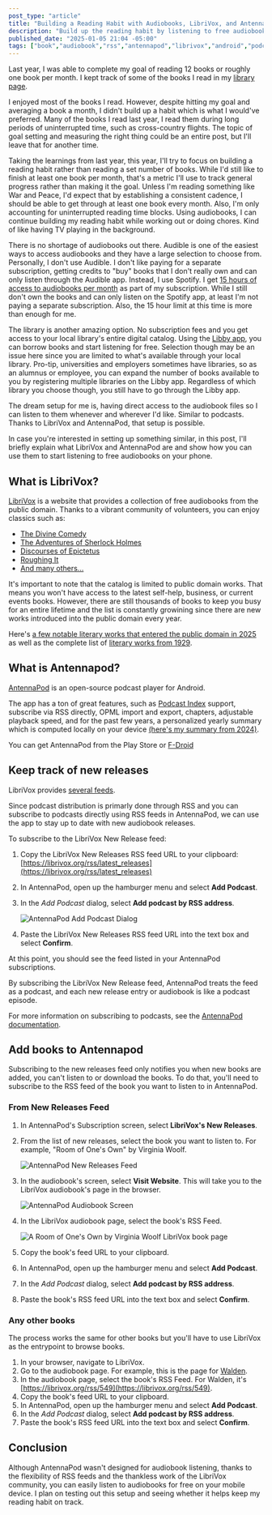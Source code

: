 ```yaml
---
post_type: "article" 
title: "Building a Reading Habit with Audiobooks, LibriVox, and AntennaPod"
description: "Build up the reading habit by listening to free audiobooks on your phone using LibriVox and AntennaPod"
published_date: "2025-01-05 21:04 -05:00"
tags: ["book","audiobook","rss","antennapod","librivox","android","podcast","publicdomain","opensource"]
---
```


Last year, I was able to complete my goal of reading 12 books or roughly one book per month. I kept track of some of the books I read in my [library page](/reviews).

I enjoyed most of the books I read. However, despite hitting my goal and averaging a book a month, I didn't build up a habit which is what I would've preferred. Many of the books I read last year, I read them during long periods of uninterrupted time, such as cross-country flights. The topic of goal setting and measuring the right thing could be an entire post, but I'll leave that for another time. 

Taking the learnings from last year, this year, I'll try to focus on building a reading habit rather than reading a set number of books. While I'd still like to finish at least one book per month, that's a metric I'll use to track general progress rather than making it the goal. Unless I'm reading something like War and Peace, I'd expect that by establishing a consistent cadence, I should be able to get through at least one book every month. Also, I'm only accounting for uninterrupted reading time blocks. Using audiobooks, I can continue building my reading habit while working out or doing chores. Kind of like having TV playing in the background. 

There is no shortage of audiobooks out there. Audible is one of the easiest ways to access audiobooks and they have a large selection to choose from. Personally, I don't use Audible. I don't like paying for a separate subscription, getting credits to "buy" books that I don't really own and can only listen through the Audible app. Instead, I use Spotify. I get [15 hours of access to audiobooks per month](https://support.spotify.com/us/article/audiobooks-access-plan/) as part of my subscription. While I still don't own the books and can only listen on the Spotify app, at least I'm not paying a separate subscription. Also, the 15 hour limit at this time is more than enough for me. 

The library is another amazing option. No subscription fees and you get access to your local library's entire digital catalog. Using the [Libby app](https://www.overdrive.com/apps/libby), you can borrow books and start listening for free. Selection though may be an issue here since you are limited to what's available through your local library. Pro-tip, universities and employers sometimes have libraries, so as an alumnus or employee, you can expand the number of books available to you by registering multiple libraries on the Libby app. Regardless of which library you choose though, you still have to go through the Libby app. 

The dream setup for me is, having direct access to the audiobook files so I can listen to them whenever and wherever I'd like. Similar to podcasts. Thanks to LibriVox and AntennaPod, that setup is possible. 

In case you're interested in setting up something similar, in this post, I'll briefly explain what LibriVox and AntennaPod are and show how you can use them to start listening to free audiobooks on your phone. 

## What is LibriVox?

[LibriVox](https://librivox.org/) is a website that provides a collection of free audiobooks from the public domain. Thanks to a vibrant community of volunteers, you can enjoy classics such as:

- [The Divine Comedy](https://librivox.org/the-divine-comedy-by-dante-alighieri/)
- [The Adventures of Sherlock Holmes](https://librivox.org/the-adventures-of-sherlock-holmes/)
- [Discourses of Epictetus](https://librivox.org/discourses-of-epictetus-by-epictetus/)
- [Roughing It](https://librivox.org/roughing-it/)
- [And many others...](https://librivox.org/search?primary_key=0&search_category=title&search_page=1&search_form=get_results&search_order=catalog_date)

It's important to note that the catalog is limited to public domain works. That means you won't have access to the latest self-help, business, or current events books. However, there are still thousands of books to keep you busy for an entire lifetime and the list is constantly growining since there are new works introduced into the public domain every year. 

Here's [a few notable literary works that entered the public domain in 2025](https://blog.archive.org/2025/01/01/welcome-to-the-public-domain-in-2025/) as well as the complete list of [literary works from 1929](https://archive.org/details/internetarchivebooks?tab=collection&query=date%3A1929).

## What is Antennapod?

[AntennaPod](https://antennapod.org/) is an open-source podcast player for Android. 

The app has a ton of great features, such as [Podcast Index](https://podcastindex.org/) support, subscribe via RSS directly,  OPML import and export, chapters, adjustable playback speed, and for the past few years, a personalized yearly summary which is computed locally on your device [(here's my summary from 2024)](/notes/antennapod-echo-2024).

You can get AntennaPod from the Play Store or [F-Droid](https://f-droid.org/en/packages/de.danoeh.antennapod/)

## Keep track of new releases

LibriVox provides [several feeds](https://librivox.org/pages/librivox-feeds/). 

Since podcast distribution is primarly done through RSS and you can subscribe to podcasts directly using RSS feeds in AntennaPod, we can use the app to stay up to date with new audiobook releases. 

To subscribe to the LibriVox New Release feed:

1. Copy the LibriVox New Releases RSS feed URL to your clipboard: [https://librivox.org/rss/latest_releases](https://librivox.org/rss/latest_releases)
1. In AntennaPod, open up the hamburger menu and select **Add Podcast**.
1. In the *Add Podcast* dialog, select **Add podcast by RSS address**.

    ![AntennaPod Add Podcast Dialog](/assets/images/listen-audiobooks-librivox-antennapod/add-podcast-antennapod.png)

1. Paste the LibriVox New Releases RSS feed URL into the text box and select **Confirm**. 

At this point, you should see the feed listed in your AntennaPod subscriptions. 

By subscribing the LibriVox New Release feed, AntennaPod treats the feed as a podcast, and each new release entry or audiobook is like a podcast episode. 

For more information on subscribing to podcasts, see the [AntennaPod documentation](https://antennapod.org/documentation/getting-started/subscribe). 

## Add books to Antennapod

Subscribing to the new releases feed only notifies you when new books are added, you can't listen to or download the books. To do that, you'll need to subscribe to the RSS feed of the book you want to listen to in AntennaPod.

### From New Releases Feed

1. In AntennaPod's Subscription screen, select **LibriVox's New Releases**.
1. From the list of new releases, select the book you want to listen to. For example, "Room of One's Own" by Virginia Woolf.

    ![AntennaPod New Releases Feed](/assets/images/listen-audiobooks-librivox-antennapod/antennapod-librivox-new-releases.png)

1. In the audiobook's screen, select **Visit Website**. This will take you to the LibriVox audiobook's page in the browser.

    ![AntennaPod Audiobook Screen](/assets/images/listen-audiobooks-librivox-antennapod/antennapod-room-of-ones-own.png)

1. In the LibriVox audiobook page, select the book's RSS Feed.

    ![A Room of One's Own by Virginia Woolf LibriVox book page](/assets/images/listen-audiobooks-librivox-antennapod/librivox-room-ones-own.png)

1. Copy the book's feed URL to your clipboard.
1. In AntennaPod, open up the hamburger menu and select **Add Podcast**.
1. In the *Add Podcast* dialog, select **Add podcast by RSS address**.
1. Paste the book's RSS feed URL into the text box and select **Confirm**. 

### Any other books

The process works the same for other books but you'll have to use LibriVox as the entrypoint to browse books.

1. In your browser, navigate to LibriVox. 
1. Go to the audiobook page. For example, this is the page for [Walden](https://librivox.org/walden-by-henry-david-thoreau).
1. In the audiobook page, select the book's RSS Feed. For Walden, it's [https://librivox.org/rss/549](https://librivox.org/rss/549).
1. Copy the book's feed URL to your clipboard.
1. In AntennaPod, open up the hamburger menu and select **Add Podcast**.
1. In the *Add Podcast* dialog, select **Add podcast by RSS address**.
1. Paste the book's RSS feed URL into the text box and select **Confirm**. 

## Conclusion 

Although AntennaPod wasn't designed for audiobook listening, thanks to the flexibility of RSS feeds and the thankless work of the LibriVox community, you can easily listen to audiobooks for free on your mobile device. I plan on testing out this setup and seeing whether it helps keep my reading habit on track.